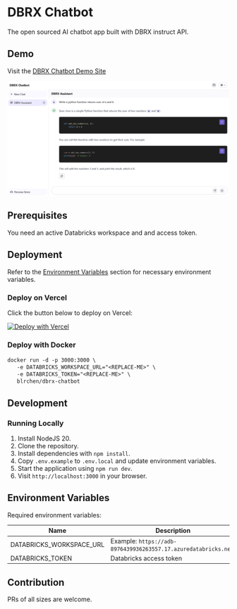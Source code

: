 # DBRX Chatbot

The open sourced AI chatbot app built with DBRX instruct API.

## Demo

Visit the [DBRX Chatbot Demo Site](https://bit.ly/dbrx-chatbot)

![demo](./docs/images/demo.jpg)

## Prerequisites

You need an active Databricks workspace and and access token.

## Deployment

Refer to the [Environment Variables](#environment-variables) section for necessary environment variables.

### Deploy on Vercel

Click the button below to deploy on Vercel:

[![Deploy with Vercel](https://vercel.com/button)](https://vercel.com/new/clone?repository-url=https%3A%2F%2Fgithub.com%2Fblrchen%2Fdbrx-chatbot&project-name=dbrx-chatbot&framework=nextjs&repository-name=dbrx-chatbot)

### Deploy with Docker

```
docker run -d -p 3000:3000 \
   -e DATABRICKS_WORKSPACE_URL="<REPLACE-ME>" \
   -e DATABRICKS_TOKEN="<REPLACE-ME>" \
   blrchen/dbrx-chatbot
```

## Development

### Running Locally

1. Install NodeJS 20.
2. Clone the repository.
3. Install dependencies with `npm install`.
4. Copy `.env.example` to `.env.local` and update environment variables.
5. Start the application using `npm run dev`.
6. Visit `http://localhost:3000` in your browser.

## Environment Variables

Required environment variables:

| Name                     | Description                                                     |
| ------------------------ | --------------------------------------------------------------- |
| DATABRICKS_WORKSPACE_URL | Example: `https://adb-8976439936263557.17.azuredatabricks.net`. |
| DATABRICKS_TOKEN         | Databricks access token                                         |

## Contribution

PRs of all sizes are welcome.
